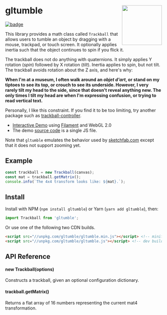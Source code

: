<h1>gltumble<img src="https://github.com/prideout/lava/raw/master/extras/assets/klein31416.gif" align="right" width="128"></h1>

[![badge]](https://travis-ci.org/prideout/gltumble)

This library provides a math class called `Trackball` that allows users to tumble an object by
dragging with a mouse, trackpad, or touch screen. It optionally applies inertia such that the object
continues to spin if you flick it.

The trackball does not do anything with quaternions. It simply applies Y rotation (*spin*) followed
by X rotation (*tilt*). Inertia applies to spin, but not tilt. The trackball avoids rotation about
the Z axis, and here's why:

**When I'm at a museum, I often walk around an *objet d'art*, or stand on my tiptoes to see its top,
or crouch to see its underside. However, I very rarely tilt my head to the side, since that doesn't
reveal anything new. The only times I tilt my head are when I'm expressing confusion, or trying to
read vertical text.**

Personally, I like this constraint. If you find it to be too limiting, try another package such
as [trackball-controller].

- [Interactive Demo] using [Filament] and WebGL 2.0
- The demo [source code] is a single JS file.

Note that `gltumble` emulates the behavior used by [sketchfab.com] except that it does not support
zooming yet.

## Example

```js
const trackball = new Trackball(canvas);
const mat = trackball.getMatrix();
console.info(`The 4x4 transform looks like: ${mat}.`);
```

## Install

Install with NPM (`npm install gltumble`) or Yarn (`yarn add gltumble`), then:

```js
import Trackball from 'gltumble';
```

Or use one of the following two CDN builds.

```html
<script src="//unpkg.com/gltumble/gltumble.min.js"></script> <!-- minified build -->
<script src="//unpkg.com/gltumble/gltumble.js"></script> <!-- dev build -->
```

## API Reference

#### new Trackball(options)

Constructs a trackball, given an optional configuration dictionary.

#### trackball.getMatrix()

Returns a flat array of 16 numbers representing the current mat4 transformation.

[badge]: https://travis-ci.org/prideout/gltumble.svg?branch=master "Build Status"
[glMatrix]: http://glmatrix.net
[Interactive Demo]: https://prideout.net/gltumble
[Filament]: https://github.com/google/filament
[source code]: https://github.com/prideout/knotess/blob/master/docs/demo.js
[trackball-controller]: https://github.com/wwwtyro/trackball-controller
[sketchfab.com]: https://sketchfab.com/models/bde956d410d4483da4126f1b0c80a06b
